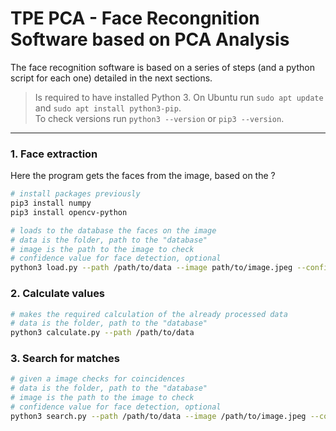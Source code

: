 # TPE PCA - Face Recongnition Software based on PCA Analysis

The face recognition software is based on a series of steps (and a python script for each one) detailed in the next sections.

> Is required to have installed Python 3. On Ubuntu run `sudo apt update` and `sudo apt install python3-pip`.  
To check versions run `python3 --version` or `pip3 --version`.

---

### 1. Face extraction
Here the program gets the faces from the image, based on the ?
```bash
# install packages previously
pip3 install numpy
pip3 install opencv-python
```

```bash
# loads to the database the faces on the image
# data is the folder, path to the "database"
# image is the path to the image to check
# confidence value for face detection, optional
python3 load.py --path /path/to/data --image path/to/image.jpeg --confidence 0.2
```


### 2. Calculate values
```bash
# makes the required calculation of the already processed data
# data is the folder, path to the "database"
python3 calculate.py --path /path/to/data
```

### 3. Search for matches
```bash
# given a image checks for coincidences
# data is the folder, path to the "database"
# image is the path to the image to check
# confidence value for face detection, optional
python3 search.py --path /path/to/data --image /path/to/image.jpeg --confidence val
```

